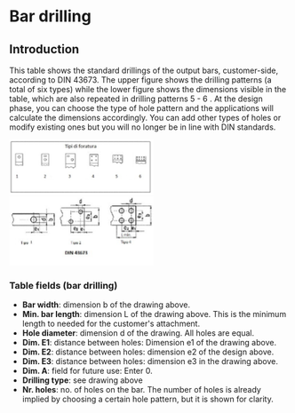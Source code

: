 # Bar drilling

## Introduction
This table shows the standard drillings of the output bars, customer-side, according to DIN 43673.
The upper figure shows the drilling patterns (a total of six types) while the lower figure shows the dimensions visible in the table, which are also repeated in drilling patterns 5 - 6 .
At the design phase, you can choose the type of hole pattern and the applications will calculate the dimensions accordingly. You can add other types of holes or modify existing ones but you will no longer be in line with DIN standards.

<img src="img/ForaturaBarre1.png" height="100px">
<br>
<img src="img/ForaturaBarre2.png" height="124px">

### Table fields (bar drilling)

- **Bar width**: dimension b of the drawing above.
- **Min. bar length**: dimension L of the drawing above. This is the minimum length to needed for the customer's attachment.
- **Hole diameter**: dimension d of the drawing. All holes are equal.
- **Dim. E1**: distance between holes: Dimension e1 of the drawing above.
- **Dim. E2**: distance between holes: dimension e2 of the design above.
- **Dim. E3**: distance between holes: dimension e3 in the drawing above.
- **Dim. A**: field for future use: Enter 0.
- **Drilling type**: see drawing above
- **Nr. holes**: no. of holes on the bar. The number of holes is already implied by choosing a certain hole pattern, but it is shown for clarity.

